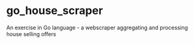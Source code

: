 # go_house_scraper
An exercise in Go language - a webscraper aggregating and processing house selling offers
